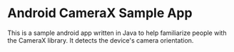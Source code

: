 # Android CameraX Sample App 
This is a sample android app written in Java to help familiarize people with the CameraX library.
It detects the device's camera orientation.
